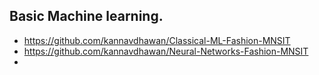 ## Basic Machine learning. 
- https://github.com/kannavdhawan/Classical-ML-Fashion-MNSIT
- https://github.com/kannavdhawan/Neural-Networks-Fashion-MNSIT
- 
